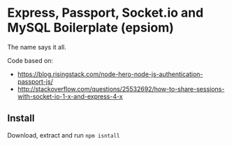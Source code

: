 Express, Passport, Socket.io and MySQL Boilerplate (epsiom)
===
The name says it all.

Code based on:
* https://blog.risingstack.com/node-hero-node-js-authentication-passport-js/
* http://stackoverflow.com/questions/25532692/how-to-share-sessions-with-socket-io-1-x-and-express-4-x

Install
---
Download, extract and run `npm isntall`